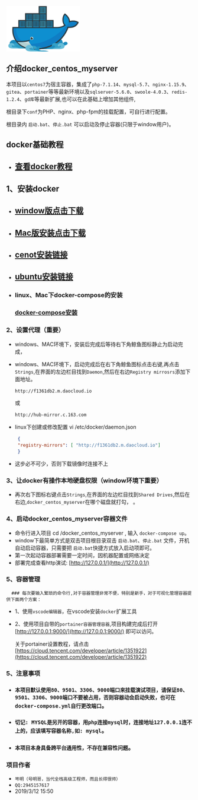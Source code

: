  <img src="docker-logo.jpg" width="200" hegiht="200" align="center" />

##  介绍docker_centos_myserver
  本项目以`centos7`为宿主容器，集成了`php-7.1.14`、`mysql-5.7`、`nginx-1.15.9`、`gitea`、`portainer`等等最新环境以及`sqlserver-5.6.0`、`swoole-4.0.3`、`redis-1.2.4`、`gd库`等最新扩展,也可以在此基础上增加其他组件,
      
  根目录下`conf`为PHP、nginx、php-fpm的挂载配置，可自行进行配置。
  
  
  根目录内 `启动.bat`、`停止.bat` 可以启动及停止容器(只限于window用户)。
   

##  docker基础教程
 * ##  [查看docker教程](http://www.docker.org.cn/book/)

## 1、安装docker
*  ##  [window版点击下载](https://download.docker.com/win/stable/Docker%20for%20Windows%20Installer.exe)

*   ##  [Mac版安装点击下载](https://download.docker.com/mac/stable/Docker.dmg)

*  ##  [cenot安装链接](https://docs.docker.com/install/linux/docker-ce/centos/)

*   ##  [ubuntu安装链接](https://docs.docker.com/install/linux/docker-ce/ubuntu/)


*    ### linux、Mac下docker-compose的安装
     ###  [docker-compose安装](https://docs.docker.com/compose/install/)

### 2、设置代理（重要）
   
  *  windows、MAC环境下，安装后完成后等待右下角鲸鱼图标静止为启动完成，
  *  windows、MAC环境下，启动完成后在右下角鲸鱼图标点击右键,再点击`Strings`,在界面的左边栏目找到`Daemon`,然后在右边`Registry mirrosrs`添加下面地址。
      ```html
      http://f1361db2.m.daocloud.io
      ```
      或
      ```html    
      http://hub-mirror.c.163.com
      ```
 *  linux下创建或修改配置 vi /etc/docker/daemon.json
     ```json
      {
      "registry-mirrors": [ "http://f1361db2.m.daocloud.io"]
      }
      ```
   
  * 这步必不可少，否则下载镜像时连接不上 
     

### 3、让docker有操作本地硬盘权限（window环境下重要）
  *   再次右下图标右键点击`Strings`,在界面的左边栏目找到`Shared Drives`,然后在右边,`docker_centos_myserver`在哪个磁盘就打勾， 。
     

### 4、启动docker_centos_myserver容器文件
   * 命令行进入项目 cd /docker_centos_myserver , 输入 `docker-compose up`。
   * window下最简单方式是双击项目根目录双击 `启动.bat`、`停止.bat` 文件，开机自动启动容器，只需要把 `启动.bat`快捷方式放入启动项即可。
   * 第一次起动容器部署需要一定时间，因机器配置或网络决定 
   * 部署完成查看http演试: [http://127.0.0.1/](http://127.0.0.1/)
   

### 5、容器管理
      ### 每次要输入繁琐的命令行,对于容器管理非常不便，特别是新手，对于可视化管理容器提供下面两个方案：
 * 1、使用`vscode编辑器`，在vscode安装`docker`扩展工具
 * 2、使用项目自带的`portainer容器管理容器`,项目构建完成后打开[http://127.0.0.1:9000/](http://127.0.0.1:9000/) 即可以访问。 
            
    关于portainer设置教程，请点击 
     [https://cloud.tencent.com/developer/article/1351922](https://cloud.tencent.com/developer/article/1351922) 
  
### 5、注意事项
   * ###  `本项目默认使用80、9501、3306、9000端口来挂载演试项目，请保证80、9501、3306、9000端口不要被占用，否则容器动会启动失败，也可在 docker-compose.yml自行更改端口`。

   * ###  `切记: MYSQL是另开的容器，用php连接mysql时，连接地址127.0.0.1连不上的，应该填写容器名称,如: mysql`。

  * ###  `本项目本身具备跨平台通用性，不存在兼容性问题`。

### 项目作者
  * `岑明（号明哥，当代全栈高级工程师，而且长得很帅）`
  * `QQ:2945157617`
  * 2019/3/12 15:50

